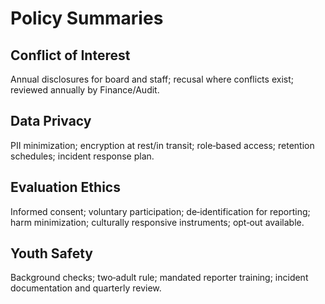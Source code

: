 
# Policy Summaries

## Conflict of Interest
Annual disclosures for board and staff; recusal where conflicts exist; reviewed annually by Finance/Audit.

## Data Privacy
PII minimization; encryption at rest/in transit; role‑based access; retention schedules; incident response plan.

## Evaluation Ethics
Informed consent; voluntary participation; de‑identification for reporting; harm minimization; culturally responsive instruments; opt‑out available.

## Youth Safety
Background checks; two‑adult rule; mandated reporter training; incident documentation and quarterly review.
